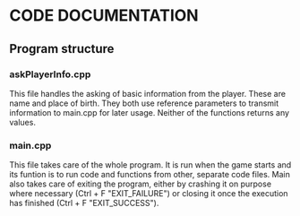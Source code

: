 # CODE DOCUMENTATION

## Program structure

### askPlayerInfo.cpp

This file handles the asking of basic information from the player. These are name and place of birth. They both use reference parameters to transmit information to main.cpp for later usage. Neither of the functions returns any values.

### main.cpp

This file takes care of the whole program. It is run when the game starts and its funtion is to run code and functions from other, separate code files. Main also takes care of exiting the program, either by crashing it on purpose where necessary (Ctrl + F "EXIT_FAILURE") or closing it once the execution has finished (Ctrl + F "EXIT_SUCCESS"). 
